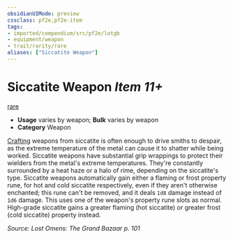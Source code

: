 ```yaml
---
obsidianUIMode: preview
cssclass: pf2e,pf2e-item
tags:
- imported/compendium/src/pf2e/lotgb
- equipment/weapon
- trait/rarity/rare
aliases: ["Siccatite Weapon"]
---
```

# Siccatite Weapon *Item 11+*  
[rare](rare.md)  

- **Usage** varies by weapon; **Bulk** varies by weapon
- **Category** Weapon

[Crafting](../../skills.md#Crafting) weapons from siccatite is often enough to drive smiths to despair, as the extreme temperature of the metal can cause it to shatter while being worked. Siccatite weapons have substantial grip wrappings to protect their wielders from the metal's extreme temperatures. They're constantly surrounded by a heat haze or a halo of rime, depending on the siccatite's type. Siccatite weapons automatically gain either a flaming or frost property rune, for hot and cold siccatite respectively, even if they aren't otherwise enchanted; this rune can't be removed, and it deals `1d8` damage instead of `1d6` damage. This uses one of the weapon's property rune slots as normal. High-grade siccatite gains a greater flaming (hot siccatite) or greater frost (cold siccatite) property instead.

*Source: Lost Omens: The Grand Bazaar p. 101*